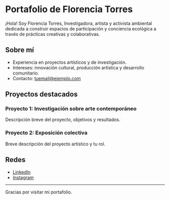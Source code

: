 # Portafolio de Florencia Torres

¡Hola! Soy Florencia Torres, Investigadora, artista y activista ambiental dedicada a construir espacios de participación y conciencia ecológica a través de prácticas creativas y colaborativas.

## Sobre mí  
- Experiencia en proyectos artísticos y de investigación.  
- Intereses: innovación cultural, producción artística y desarrollo comunitario.  
- Contacto: [tuemail@ejemplo.com](mailto:mariaflorenciatorres.90@gmail.com)  

## Proyectos destacados  

### Proyecto 1: Investigación sobre arte contemporáneo  
Descripción breve del proyecto, objetivos y resultados.  

### Proyecto 2: Exposición colectiva  
Breve descripción del proyecto artístico y tu rol.  

## Redes  
- [LinkedIn](https://www.linkedin.com/in/maflor-torrescorpos/)  
- [Instagram](https://www.instagram.com/florentorresc/)  

---

Gracias por visitar mi portafolio.
